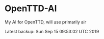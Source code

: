 # OpenTTD-AI
My AI for OpenTTD, will use primarily air

Latest backup: Sun Sep 15 09:53:02 UTC 2019

